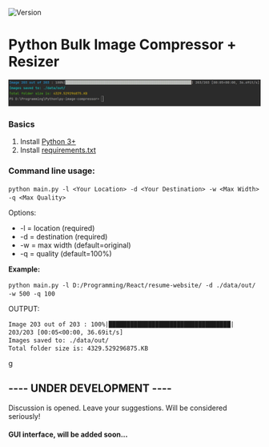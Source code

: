 ![Version](https://img.shields.io/badge/Python%203+-Supported-brightgreen)

# Python Bulk Image Compressor + Resizer
![alt text](https://github.com/georgekhananaev/py-image-compressor/blob/main/screenshot.jpg?raw=true)


### Basics
1. Install [Python 3+](https://www.python.org/downloads/)
2. Install [requirements.txt](https://note.nkmk.me/en/python-pip-install-requirements/)


### Command line usage:

`python main.py -l <Your Location> -d <Your Destination> -w <Max Width> -q <Max Quality>`

Options: 
* -l = location (required) 
* -d = destination (required) 
* -w = max width (default=original) 
* -q = quality (default=100%)

**Example:**

`python main.py -l D:/Programming/React/resume-website/ -d ./data/out/ -w 500 -q 100`

OUTPUT:
```
Image 203 out of 203 : 100%|██████████████████████████████████| 203/203 [00:05<00:00, 36.69it/s]
Images saved to: ./data/out/
Total folder size is: 4329.529296875.KB
```
g

## ---- UNDER DEVELOPMENT ----

Discussion is opened. Leave your suggestions. Will be considered seriously!


#### GUI interface, will be added soon...

